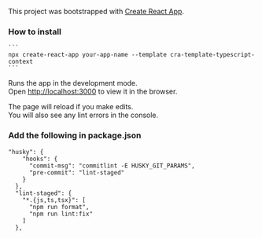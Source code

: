 This project was bootstrapped with [Create React App](https://github.com/facebook/create-react-app).

### How to install

    ```
    npx create-react-app your-app-name --template cra-template-typescript-context
    ```

Runs the app in the development mode.<br />
Open [http://localhost:3000](http://localhost:3000) to view it in the browser.

The page will reload if you make edits.<br />
You will also see any lint errors in the console.


### Add the following in package.json

```
"husky": {
    "hooks": {
      "commit-msg": "commitlint -E HUSKY_GIT_PARAMS",
      "pre-commit": "lint-staged"
    }
  },
  "lint-staged": {
    "*.{js,ts,tsx}": [
      "npm run format",
      "npm run lint:fix"
    ]
  },
```

